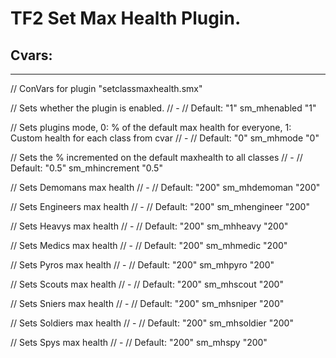 # TF2 Set Max Health Plugin.
## Cvars:
------------
// ConVars for plugin "setclassmaxhealth.smx"

// Sets whether the plugin is enabled.
// -
// Default: "1"
sm_mhenabled "1"

// Sets plugins mode, 0: % of the default max health for everyone, 1: Custom health for each class from cvar
// -
// Default: "0"
sm_mhmode "0"

// Sets the % incremented on the default maxhealth to all classes
// -
// Default: "0.5"
sm_mhincrement "0.5"

// Sets Demomans max health
// -
// Default: "200"
sm_mhdemoman "200"

// Sets Engineers max health
// -
// Default: "200"
sm_mhengineer "200"

// Sets Heavys max health
// -
// Default: "200"
sm_mhheavy "200"

// Sets Medics max health
// -
// Default: "200"
sm_mhmedic "200"

// Sets Pyros max health
// -
// Default: "200"
sm_mhpyro "200"

// Sets Scouts max health
// -
// Default: "200"
sm_mhscout "200"

// Sets Sniers max health
// -
// Default: "200"
sm_mhsniper "200"

// Sets Soldiers max health
// -
// Default: "200"
sm_mhsoldier "200"

// Sets Spys  max health
// -
// Default: "200"
sm_mhspy "200"
